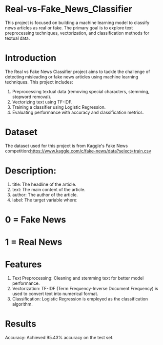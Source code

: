 # Real-vs-Fake_News_Classifier

This project is focused on building a machine learning model to classify news articles as real or fake. The primary goal is to explore text preprocessing techniques, vectorization, and classification methods for textual data.

# Introduction

The Real vs Fake News Classifier project aims to tackle the challenge of detecting misleading or fake news articles using machine learning techniques. This project includes:

1) Preprocessing textual data (removing special characters, stemming, stopword removal).
2) Vectorizing text using TF-IDF.
3) Training a classifier using Logistic Regression.
4) Evaluating performance with accuracy and classification metrics.

# Dataset
The dataset used for this project is from Kaggle's Fake News competition:https://www.kaggle.com/c/fake-news/data?select=train.csv

# Description:
1) title: The headline of the article.
2) text: The main content of the article.
3) author: The author of the article.
4) label: The target variable where:
  # 0 = Fake News
  # 1 = Real News

# Features
1) Text Preprocessing: Cleaning and stemming text for better model performance.
2) Vectorization: TF-IDF (Term Frequency-Inverse Document Frequency) is used to convert text into numerical format.
3) Classification: Logistic Regression is employed as the classification algorithm.

# Results
Accuracy: Achieved  95.43%  accuracy on the test set.
